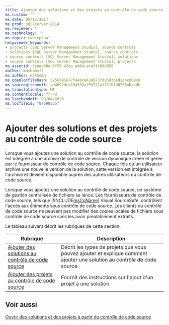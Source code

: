 ```yaml
---
title: Ajouter des solutions et des projets au contrôle de code source | Microsoft Docs
ms.custom: ''
ms.date: 06/13/2017
ms.prod: sql-server-2014
ms.reviewer: ''
ms.technology: ''
ms.topic: conceptual
helpviewer_keywords:
- projects [SQL Server Management Studio], source controls
- solutions [SQL Server Management Studio], source controls
- source controls [SQL Server Management Studio], solutions
- source controls [SQL Server Management Studio], projects
ms.assetid: 3eaed80e-6f55-42ea-a964-aca31c09d055
author: mashamsft
ms.author: mathoma
ms.openlocfilehash: 5256795677f4e8ce4249737d25d3ded1c4cd69c8
ms.sourcegitcommit: ad4d92dce894592a259721a1571b1d8736abacdb
ms.translationtype: MT
ms.contentlocale: fr-FR
ms.lasthandoff: 08/04/2020
ms.locfileid: "87698555"
---
```

# <a name="add-solutions-and-projects-to-source-control"></a>Ajouter des solutions et des projets au contrôle de code source
  Lorsque vous ajoutez une solution au contrôle de code source, la solution est intégrée à une archive de contrôle de version dynamique créée et gérée par le fournisseur de contrôle de code source. Chaque fois qu'un utilisateur archive une nouvelle version de la solution, cette version est intégrée à l'archive et devient disponible auprès des autres utilisateurs du contrôle de code source.  
  
 Lorsque vous ajoutez une solution au contrôle de code source, un système de gestion centralisée de fichiers se lance. Les fournisseurs de contrôle de code source, tels que [!INCLUDE[msCoName](../includes/msconame-md.md)] Visual SourceSafe, contrôlent l'accès aux éléments sous contrôle de code source. Les clients du contrôle de code source ne peuvent pas modifier des copies locales de fichiers sous contrôle de code source sans les avoir préalablement extraits.  
  
 Le tableau suivant décrit les rubriques de cette section.  
  
|Rubrique|Description|  
|-----------|-----------------|  
|[Ajouter des solutions au contrôle de code source](../../2014/database-engine/add-solutions-to-source-control.md)|Décrit les types de projets que vous pouvez ajouter et explique comment ajouter une solution au contrôle de code source.|  
|[Ajouter des projets au contrôle de code source](../../2014/database-engine/add-projects-to-source-control.md)|Fournit des instructions sur l'ajout d'un projet à une solution.|  
  
## <a name="see-also"></a>Voir aussi  
 [Ouvrir des solutions et des projets à partir du contrôle de code source](../../2014/database-engine/open-solutions-and-projects-from-source-control.md)  
  
  
